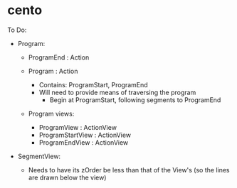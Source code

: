cento
=====

To Do:
  * Program:
    * ProgramEnd : Action
    
    * Program : Action
      * Contains: ProgramStart, ProgramEnd
      * Will need to provide means of traversing the program
        * Begin at ProgramStart, following segments to ProgramEnd
    
    * Program views:
      * ProgramView : ActionView
      * ProgramStartView : ActionView
      * ProgramEndView : ActionView

  * SegmentView:
    * Needs to have its zOrder be less than that of the View's (so the lines are drawn below the view)
